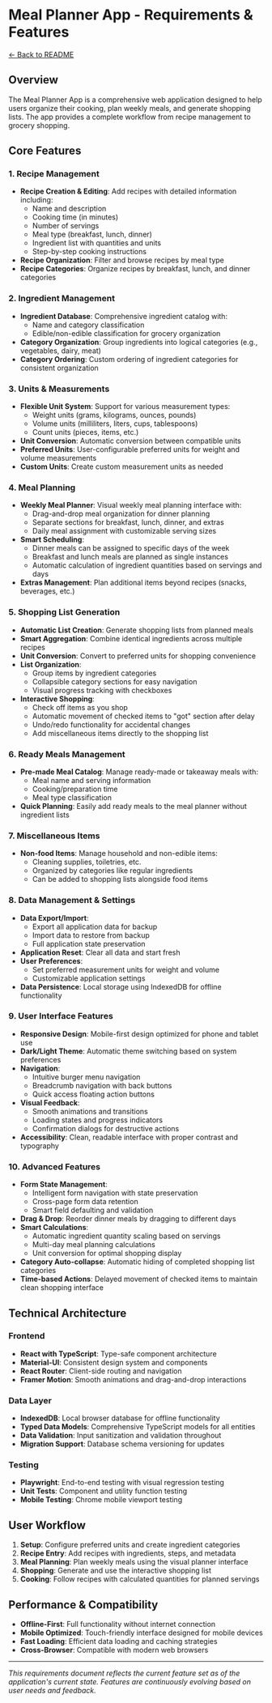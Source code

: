 # Meal Planner App - Requirements & Features

[← Back to README](../README.md)

## Overview

The Meal Planner App is a comprehensive web application designed to help users organize their cooking, plan weekly meals, and generate shopping lists. The app provides a complete workflow from recipe management to grocery shopping.

## Core Features

### 1. Recipe Management
- **Recipe Creation & Editing**: Add recipes with detailed information including:
  - Name and description
  - Cooking time (in minutes)
  - Number of servings
  - Meal type (breakfast, lunch, dinner)
  - Ingredient list with quantities and units
  - Step-by-step cooking instructions
- **Recipe Organization**: Filter and browse recipes by meal type
- **Recipe Categories**: Organize recipes by breakfast, lunch, and dinner categories

### 2. Ingredient Management
- **Ingredient Database**: Comprehensive ingredient catalog with:
  - Name and category classification
  - Edible/non-edible classification for grocery organization
- **Category Organization**: Group ingredients into logical categories (e.g., vegetables, dairy, meat)
- **Category Ordering**: Custom ordering of ingredient categories for consistent organization

### 3. Units & Measurements
- **Flexible Unit System**: Support for various measurement types:
  - Weight units (grams, kilograms, ounces, pounds)
  - Volume units (milliliters, liters, cups, tablespoons)
  - Count units (pieces, items, etc.)
- **Unit Conversion**: Automatic conversion between compatible units
- **Preferred Units**: User-configurable preferred units for weight and volume measurements
- **Custom Units**: Create custom measurement units as needed

### 4. Meal Planning
- **Weekly Meal Planner**: Visual weekly meal planning interface with:
  - Drag-and-drop meal organization for dinner planning
  - Separate sections for breakfast, lunch, dinner, and extras
  - Daily meal assignment with customizable serving sizes
- **Smart Scheduling**: 
  - Dinner meals can be assigned to specific days of the week
  - Breakfast and lunch meals are planned as single instances
  - Automatic calculation of ingredient quantities based on servings and days
- **Extras Management**: Plan additional items beyond recipes (snacks, beverages, etc.)

### 5. Shopping List Generation
- **Automatic List Creation**: Generate shopping lists from planned meals
- **Smart Aggregation**: Combine identical ingredients across multiple recipes
- **Unit Conversion**: Convert to preferred units for shopping convenience
- **List Organization**: 
  - Group items by ingredient categories
  - Collapsible category sections for easy navigation
  - Visual progress tracking with checkboxes
- **Interactive Shopping**: 
  - Check off items as you shop
  - Automatic movement of checked items to "got" section after delay
  - Undo/redo functionality for accidental changes
  - Add miscellaneous items directly to the shopping list

### 6. Ready Meals Management
- **Pre-made Meal Catalog**: Manage ready-made or takeaway meals with:
  - Meal name and serving information
  - Cooking/preparation time
  - Meal type classification
- **Quick Planning**: Easily add ready meals to the meal planner without ingredient lists

### 7. Miscellaneous Items
- **Non-food Items**: Manage household and non-edible items:
  - Cleaning supplies, toiletries, etc.
  - Organized by categories like regular ingredients
  - Can be added to shopping lists alongside food items

### 8. Data Management & Settings
- **Data Export/Import**: 
  - Export all application data for backup
  - Import data to restore from backup
  - Full application state preservation
- **Application Reset**: Clear all data and start fresh
- **User Preferences**: 
  - Set preferred measurement units for weight and volume
  - Customizable application settings
- **Data Persistence**: Local storage using IndexedDB for offline functionality

### 9. User Interface Features
- **Responsive Design**: Mobile-first design optimized for phone and tablet use
- **Dark/Light Theme**: Automatic theme switching based on system preferences
- **Navigation**: 
  - Intuitive burger menu navigation
  - Breadcrumb navigation with back buttons
  - Quick access floating action buttons
- **Visual Feedback**: 
  - Smooth animations and transitions
  - Loading states and progress indicators
  - Confirmation dialogs for destructive actions
- **Accessibility**: Clean, readable interface with proper contrast and typography

### 10. Advanced Features
- **Form State Management**: 
  - Intelligent form navigation with state preservation
  - Cross-page form data retention
  - Smart field defaulting and validation
- **Drag & Drop**: Reorder dinner meals by dragging to different days
- **Smart Calculations**: 
  - Automatic ingredient quantity scaling based on servings
  - Multi-day meal planning calculations
  - Unit conversion for optimal shopping display
- **Category Auto-collapse**: Automatic hiding of completed shopping list categories
- **Time-based Actions**: Delayed movement of checked items to maintain clean shopping interface

## Technical Architecture

### Frontend
- **React with TypeScript**: Type-safe component architecture
- **Material-UI**: Consistent design system and components
- **React Router**: Client-side routing and navigation
- **Framer Motion**: Smooth animations and drag-and-drop interactions

### Data Layer
- **IndexedDB**: Local browser database for offline functionality
- **Typed Data Models**: Comprehensive TypeScript models for all entities
- **Data Validation**: Input sanitization and validation throughout
- **Migration Support**: Database schema versioning for updates

### Testing
- **Playwright**: End-to-end testing with visual regression testing
- **Unit Tests**: Component and utility function testing
- **Mobile Testing**: Chrome mobile viewport testing

## User Workflow

1. **Setup**: Configure preferred units and create ingredient categories
2. **Recipe Entry**: Add recipes with ingredients, steps, and metadata
3. **Meal Planning**: Plan weekly meals using the visual planner interface
4. **Shopping**: Generate and use the interactive shopping list
5. **Cooking**: Follow recipes with calculated quantities for planned servings

## Performance & Compatibility

- **Offline-First**: Full functionality without internet connection
- **Mobile Optimized**: Touch-friendly interface designed for mobile devices
- **Fast Loading**: Efficient data loading and caching strategies
- **Cross-Browser**: Compatible with modern web browsers

---

*This requirements document reflects the current feature set as of the application's current state. Features are continuously evolving based on user needs and feedback.*
